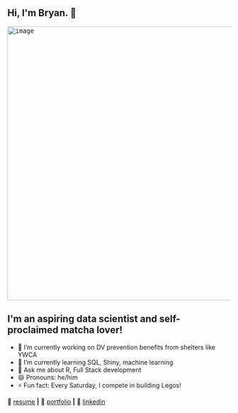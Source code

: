 ## Hi, I'm Bryan. 👋

<kbd><img width="619" alt="image" src="https://github.com/user-attachments/assets/0935297b-490d-46af-aa06-234263c640e2"></kbd>

##   I'm an aspiring data scientist and self-proclaimed matcha lover!

- 🔭 I’m currently working on DV prevention benefits from shelters like YWCA 
- 🌱 I’m currently learning SQL, Shiny, machine learning
- 💬 Ask me about R, Full Stack development
- 😄 Pronouns: he/him
- ⚡ Fun fact: Every Saturday, I compete in building Legos!

📃 [resume][resume] **|** 
🏡 [portfolio][portfolio] **|** 
👔 [linkedin][linkedin]

[resume]: https://github.com/bzamoram/bzamoram/blob/main/Bryans_Resume_Master.pdf
[portfolio]: https://bzamoram.github.io
[linkedin]: https://www.linkedin.com/in/bzamoram/
